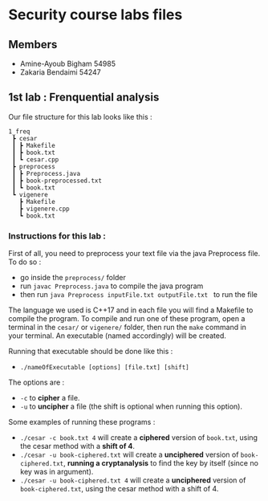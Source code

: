 # Security course labs files 

## Members 
- Amine-Ayoub Bigham 54985
- Zakaria Bendaimi 54247

## 1st lab : Frenquential analysis
Our file structure for this lab looks like this : 
```
1_freq
 ┣ cesar
 ┃ ┣ Makefile
 ┃ ┣ book.txt
 ┃ ┗ cesar.cpp
 ┣ preprocess
 ┃ ┣ Preprocess.java
 ┃ ┣ book-preprocessed.txt
 ┃ ┗ book.txt
 ┗ vigenere
   ┣ Makefile
   ┣ vigenere.cpp
   ┗ book.txt

```
### Instructions for this lab : 
First of all, you need to preprocess your text file via the java Preprocess file.
To do so : 
- go inside the `preprocess/` folder
- run `javac Preprocess.java` to compile the java program
- then run `java Preprocess inputFile.txt outputFile.txt ` to run the file

The language we used is C++17 and in each file you will find a Makefile to compile the program. 
To compile and run one of these program, open a terminal in the `cesar/` or `vigenere/` folder, then run the `make` command in your terminal. An executable (named accordingly) will be created.

Running that executable should be done like this : 
- `./nameOfExecutable [options] [file.txt] [shift]`

The options are :
- `-c` to **cipher** a file. 
- `-u` to **uncipher** a file (the shift is optional when running this option).

Some examples of running these programs : 
- `./cesar -c book.txt 4` will create a **ciphered** version of `book.txt`, using the cesar method with a **shift of 4**.
- `./cesar -u book-ciphered.txt` will create a **unciphered** version of `book-ciphered.txt`, **running a cryptanalysis** to find the key by itself (since no key was in argument). 
- `./cesar -u book-ciphered.txt 4` will create a **unciphered** version of `book-ciphered.txt`, using the cesar method with a shift of 4.
